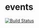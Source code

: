 # events
[![Build Status](https://github.com/rada-fairadova/events/actions/workflows/main.yml/badge.svg)](https://github.com/rada-fairadova/events/actions)
